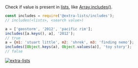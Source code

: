 Check if value is present in [lists], like [Array.includes()].

```javascript
const includes = require('@extra-lists/includes');
// includes(<lists>, <search value>)

a = ['geostorm', '2012', 'pacific rim'];
includes([a.keys(), a], '2012');
// true
a = {m1: 'stuart little', m2: 'shrek', m3: 'finding nemo'};
includes([Object.keys(a), Object.values(a)], 'toy story');
// false
```


[![extra-lists](https://i.imgur.com/MCb8pjO.jpg)](https://www.npmjs.com/package/extra-lists)

[lists]: https://www.npmjs.com/package/lists-is
[Array.includes()]: https://developer.mozilla.org/en-US/docs/Web/JavaScript/Reference/Global_Objects/Array/includes
